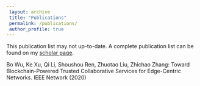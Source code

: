 ```yaml
---
 layout: archive
 title: "Publications"
 permalink: /publications/
 author_profile: true
---
```


This publication list may not up-to-date. A complete publication list can be found on my [scholar page](https://scholar.google.com/citations?user=F8gi4rcAAAAJ&hl=en). 

Bo Wu, Ke Xu, Qi Li, Shoushou Ren, Zhuotao Liu, Zhichao Zhang:
Toward Blockchain-Powered Trusted Collaborative Services for Edge-Centric Networks. IEEE Network (2020)
